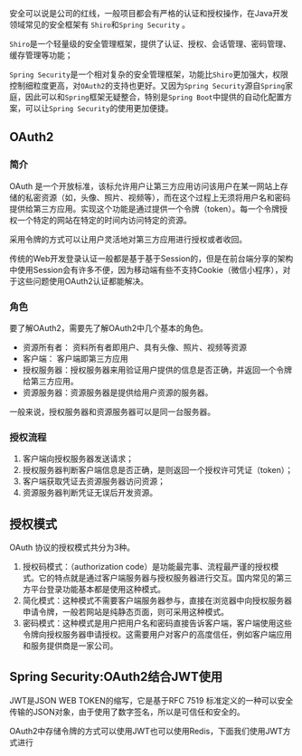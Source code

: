 安全可以说是公司的红线，一般项目都会有严格的认证和授权操作，在Java开发领域常见的安全框架有 `Shiro`和`Spring Security` 。

`Shiro`是一个轻量级的安全管理框架，提供了认证、授权、会话管理、密码管理、缓存管理等功能；


`Spring Security`是一个相对复杂的安全管理框架，功能比`Shiro`更加强大，权限控制细粒度更高，对`OAuth2`的支持也更好。又因为`Spring Security`源自`Spring`家庭，因此可以和`Spring`框架无疑整合，特别是`Spring Boot`中提供的自动化配置方案，可以让`Spring Security`的使用更加便捷。


## OAuth2
### 简介
OAuth 是一个开放标准，该标允许用户让第三方应用访问该用户在某一网站上存储的私密资源（如，头像、照片、视频等），而在这个过程上无须将用户名和密码提供给第三方应用。实现这个功能是通过提供一个令牌（token）。每一个令牌授权一个特定的网站在特定的时间内访问特定的资源。

采用令牌的方式可以让用户灵活地对第三方应用进行授权或者收回。

传统的Web开发登录认证一般都是基于基于Session的，但是在前台端分享的架构中使用Session会有许多不便，因为移动端有些不支持Cookie（微信小程序），对于这些问题使用OAuth2认证都能解决。
### 角色
要了解OAuth2，需要先了解OAuth2中几个基本的角色。
- 资源所有者： 资料所有者即用户、具有头像、照片、视频等资源
- 客户端： 客户端即第三方应用
- 授权服务器：授权服务器来用验证用户提供的信息是否正确，并返回一个令牌给第三方应用。
- 资源服务器：资源服务器是提供给用户资源的服务器。

一般来说，授权服务器和资源服务器可以是同一台服务器。

### 授权流程
1. 客户端向授权服务器发送请求；
2. 授权服务器判断客户端信息是否正确，是则返回一个授权许可凭证（token）；
3. 客户端获取凭证去资源服务器访问资源；
4. 资源服务器判断凭证无误后开发资源。

## 授权模式
OAuth 协议的授权模式共分为3种。
1. 授权码模式：（authorization code）是功能最完事、流程最严谨的授权模式。它的特点就是通过客户端服务器与授权服务器进行交互。国内常见的第三方平台登录功能基本都是使用这种模式。
2. 简化模式：这种模式不需要客户端服务器参与，直接在浏览器中向授权服务器申请令牌，一般若网站是纯静态页面，则可采用这种模式。
3. 密码模式：这种模式是用户把用户名和密码直接告诉客户端，客户端使用这些令牌向授权服务器申请授权。这需要用户对客户的高度信任，例如客户端应用和服务提供商是一家公司。

## Spring Security:OAuth2结合JWT使用
JWT是JSON WEB TOKEN的缩写，它是基于RFC 7519 标准定义的一种可以安全传输的JSON对象，由于使用了数字签名，所以是可信任和安全的。

OAuth2中存储令牌的方式可以使用JWT也可以使用Redis，下面我们使用JWT方式进行


